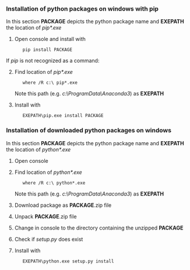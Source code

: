### Installation of python packages on windows with pip

In this section **PACKAGE** depicts the python package name and **EXEPATH** the location of _pip*.exe_ 

1. Open console and install with 

          pip install PACKAGE

If _pip_ is not recognized as a command:

2. Find location of _pip*.exe_
    
          where /R c:\ pip*.exe
   
   Note this path (e.g. _c:\ProgramData\Anaconda3_) as **EXEPATH** 
   
3. Install with 

          EXEPATH\pip.exe install PACKAGE


### Installation of downloaded python packages on windows

In this section **PACKAGE** depicts the python package name and **EXEPATH** the location of _python*.exe_ 

1. Open console
2. Find location of _python*.exe_
    
          where /R c:\ python*.exe
   
   Note this path (e.g. _c:\ProgramData\Anaconda3_) as **EXEPATH** 
   
3. Download package as **PACKAGE**.zip file
4. Unpack **PACKAGE**.zip file
5. Change in console to the directory containing the unzipped **PACKAGE** 
6. Check if _setup.py_ does exist
7. Install with 

          EXEPATH\python.exe setup.py install


